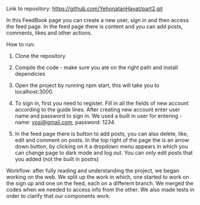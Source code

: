 Link to repository: https://github.com/YehonatanHayat/part2.git

In this FeedBook page you can create a new user, sign in and then access the feed page. In the feed page there is content and you can add posts, comments, likes and other actions.

How to run:

1. Clone the repository

2. Compile the code - make sure you ate on the right path and install dependicies

3. Open the project by running npm start, this will take you to localhost:3000.

4. To sign in, first you need to register. Fill in all the fields of new account according to the guide lines. After creating new account enter user name and password to sign in. We used a built in user for entering - name: yosi@gmail.com, password: 1234. 

5. In the feed page there is button to add posts, you can also delete, like, edit and comment on posts.  In the top right of the page the is an arrow down button, by clicking on it a dropdown menu appears in which you can change page to dark mode and log out.  You can only edit posts that you added (not the built in postrs)


 Workflow:  after fully reading and understanding the project, we began working on the web.  We split up the work in which, one started to work on the sign up and one on the feed, each on a different branch. We merged the codes when we needed to access info from the other. We also made tests in order to clarify that our components work.  
